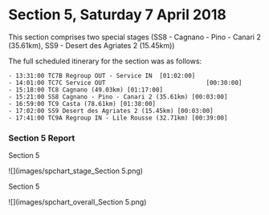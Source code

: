 # Section 5, Saturday 7 April 2018

This section comprises two special stages (SS8 - Cagnano - Pino - Canari 2 (35.61km), SS9 - Desert des Agriates 2 (15.45km))

The full scheduled itinerary for the section was as follows:

	- 13:31:00 TC7B Regroup OUT - Service IN  [01:02:00]
	- 14:01:00 TC7C Service OUT                            [00:30:00]
	- 15:18:00 TC8 Cagnano (49.03km) [01:17:00]
	- 15:21:00 SS8 Cagnano - Pino - Canari 2 (35.61km) [00:03:00]
	- 16:59:00 TC9 Casta (78.61km) [01:38:00]
	- 17:02:00 SS9 Desert des Agriates 2 (15.45km) [00:03:00]
	- 17:41:00 TC9A Regroup IN - Lile Rousse (32.71km) [00:39:00]

### Section 5 Report
Section 5

![](images/spchart_stage_Section 5.png)

Section 5

![](images/spchart_overall_Section 5.png)